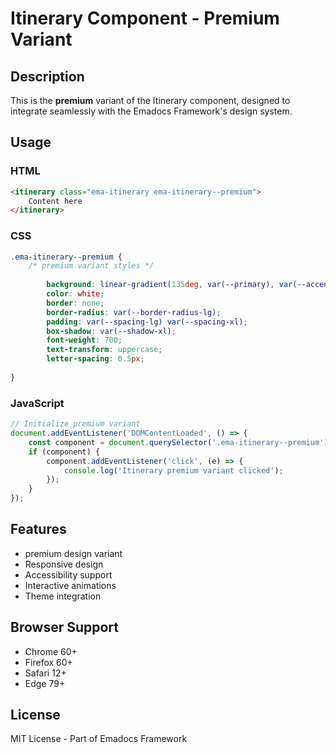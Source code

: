 # Itinerary Component - Premium Variant

## Description
This is the **premium** variant of the Itinerary component, designed to integrate seamlessly with the Emadocs Framework's design system.

## Usage

### HTML
```html
<itinerary class="ema-itinerary ema-itinerary--premium">
    Content here
</itinerary>
```

### CSS
```css
.ema-itinerary--premium {
    /* premium variant styles */
    
        background: linear-gradient(135deg, var(--primary), var(--accent));
        color: white;
        border: none;
        border-radius: var(--border-radius-lg);
        padding: var(--spacing-lg) var(--spacing-xl);
        box-shadow: var(--shadow-xl);
        font-weight: 700;
        text-transform: uppercase;
        letter-spacing: 0.5px;
    
}
```

### JavaScript
```javascript
// Initialize premium variant
document.addEventListener('DOMContentLoaded', () => {
    const component = document.querySelector('.ema-itinerary--premium');
    if (component) {
        component.addEventListener('click', (e) => {
            console.log('Itinerary premium variant clicked');
        });
    }
});
```

## Features
- premium design variant
- Responsive design
- Accessibility support
- Interactive animations
- Theme integration

## Browser Support
- Chrome 60+
- Firefox 60+
- Safari 12+
- Edge 79+

## License
MIT License - Part of Emadocs Framework
